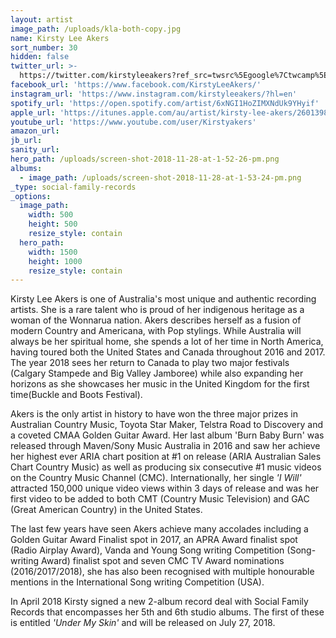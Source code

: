 ```yaml
---
layout: artist
image_path: /uploads/kla-both-copy.jpg
name: Kirsty Lee Akers
sort_number: 30
hidden: false
twitter_url: >-
  https://twitter.com/kirstyleeakers?ref_src=twsrc%5Egoogle%7Ctwcamp%5Eserp%7Ctwgr%5Eauthor
facebook_url: 'https://www.facebook.com/KirstyLeeAkers/'
instagram_url: 'https://www.instagram.com/kirstyleeakers/?hl=en'
spotify_url: 'https://open.spotify.com/artist/6xNGI1HoZIMXNdUk9YHyif'
apple_url: 'https://itunes.apple.com/au/artist/kirsty-lee-akers/260139835'
youtube_url: 'https://www.youtube.com/user/Kirstyakers'
amazon_url:
jb_url:
sanity_url:
hero_path: /uploads/screen-shot-2018-11-28-at-1-52-26-pm.png
albums:
  - image_path: /uploads/screen-shot-2018-11-28-at-1-53-24-pm.png
_type: social-family-records
_options:
  image_path:
    width: 500
    height: 500
    resize_style: contain
  hero_path:
    width: 1500
    height: 1000
    resize_style: contain
---
```


Kirsty Lee Akers is one of Australia's most unique and authentic recording artists. She is a rare talent who is proud of her indigenous heritage as a woman of the Wonnarua nation. Akers describes herself as a fusion of modern Country and Americana, with Pop stylings. While Australia will always be her spiritual home, she spends a lot of her time in North America, having toured both the United States and Canada throughout 2016 and 2017. The year 2018 sees her return to Canada to play two major festivals (Calgary Stampede and Big Valley Jamboree) while also expanding her horizons as she showcases her music in the United Kingdom for the first time(Buckle and Boots Festival).

Akers is the only artist in history to have won the three major prizes in Australian Country Music, Toyota Star Maker, Telstra Road to Discovery and a coveted CMAA Golden Guitar Award. Her last album 'Burn Baby Burn' was released through Maven/Sony Music Australia in 2016 and saw her achieve her highest ever ARIA chart position at #1 on release (ARIA Australian Sales Chart Country Music) as well as producing six consecutive #1 music videos on the Country Music Channel (CMC). Internationally, her single *'I Will'* attracted 150,000 unique video views within 3 days of release and was her first video to be added to both CMT (Country Music Television) and GAC (Great American Country) in the United States.

The last few years have seen Akers achieve many accolades including a Golden Guitar Award Finalist spot in 2017, an APRA Award finalist spot (Radio Airplay Award), Vanda and Young Song writing Competition (Song-writing Award) finalist spot and seven CMC TV Award nominations (2016/2017/2018), she has also been recognised with multiple honourable mentions in the International Song writing Competition (USA).

In April 2018 Kirsty signed a new 2-album record deal with Social Family Records that encompasses her 5th and 6th studio albums. The first of these is entitled *'Under My Skin'* and will be released on July 27, 2018.